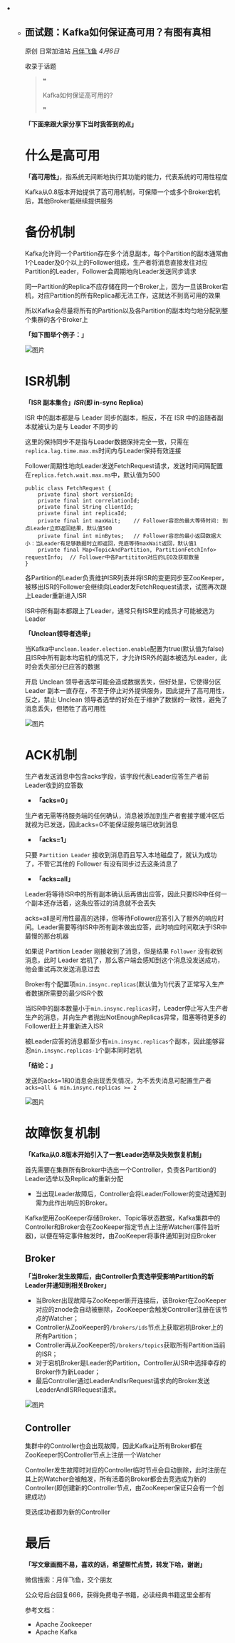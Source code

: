 - - ## 面试题：Kafka如何保证高可用？有图有真相

    原创 日常加油站 [月伴飞鱼](javascript:void(0);) *4月6日*

    收录于话题
    > ❝
    >
    > Kafka如何保证高可用的?
    >
    > ❞

    **「下面来跟大家分享下当时我答到的点」**

    # 什么是高可用

    **「高可用性」**，指系统无间断地执行其功能的能力，代表系统的可用性程度

    Kafka从0.8版本开始提供了高可用机制，可保障一个或多个Broker宕机后，其他Broker能继续提供服务

    # 备份机制

    Kafka允许同一个Partition存在多个消息副本，每个Partition的副本通常由1个Leader及0个以上的Follower组成，生产者将消息直接发往对应Partition的Leader，Follower会周期地向Leader发送同步请求

    同一Partition的Replica不应存储在同一个Broker上，因为一旦该Broker宕机，对应Partition的所有Replica都无法工作，这就达不到高可用的效果

    所以Kafka会尽量将所有的Partition以及各Partition的副本均匀地分配到整个集群的各个Broker上

    **「如下图举个例子：」**

    ![图片](https://mmbiz.qpic.cn/mmbiz_png/hC3oNAJqSRxPRzrRVRibibiagnX6xp0sTLBhs2y55QS4ryOULLTJARLFxibpiac2MkibYwlzb2CQ0kpSCVhJ7BLXEBgw/640?wx_fmt=png&tp=webp&wxfrom=5&wx_lazy=1&wx_co=1)

    # ISR机制
    **「ISR 副本集合」*ISR*(即 in-sync Replica)**

    ISR 中的副本都是与 Leader 同步的副本，相反，不在 ISR 中的追随者副本就被认为是与 Leader 不同步的

    这里的保持同步不是指与Leader数据保持完全一致，只需在`replica.lag.time.max.ms`时间内与Leader保持有效连接

    Follower周期性地向Leader发送FetchRequest请求，发送时间间隔配置在`replica.fetch.wait.max.ms`中，默认值为500

    ```
    public class FetchRequest {
        private final short versionId;
        private final int correlationId;
        private final String clientId;
        private final int replicaId;
        private final int maxWait;    // Follower容忍的最大等待时间: 到点Leader立即返回结果，默认值500
        private final int minBytes;   // Follower容忍的最小返回数据大小：当Leader有足够数据时立即返回，兜底等待maxWait返回，默认值1
        private final Map<TopicAndPartition, PartitionFetchInfo> requestInfo;  // Follower中各Partititon对应的LEO及获取数量
    }
    ```

    各Partition的Leader负责维护ISR列表并将ISR的变更同步至ZooKeeper，被移出ISR的Follower会继续向Leader发FetchRequest请求，试图再次跟上Leader重新进入ISR

    ISR中所有副本都跟上了Leader，通常只有ISR里的成员才可能被选为Leader

    **「Unclean领导者选举」**

    当Kafka中`unclean.leader.election.enable`配置为true(默认值为false)且ISR中所有副本均宕机的情况下，才允许ISR外的副本被选为Leader，此时会丢失部分已应答的数据

    开启 Unclean 领导者选举可能会造成数据丢失，但好处是，它使得分区 Leader 副本一直存在，不至于停止对外提供服务，因此提升了高可用性，反之，禁止 Unclean 领导者选举的好处在于维护了数据的一致性，避免了消息丢失，但牺牲了高可用性

    ![图片](https://mmbiz.qpic.cn/mmbiz_png/hC3oNAJqSRxPRzrRVRibibiagnX6xp0sTLBdoPwg0TGpibXe9t1O9HkEATy1KkJ5tGu3JCLM3lBgm6PlGVO1ypsCicw/640?wx_fmt=png&tp=webp&wxfrom=5&wx_lazy=1&wx_co=1)

    # ACK机制

    生产者发送消息中包含acks字段，该字段代表Leader应答生产者前Leader收到的应答数

    - **「acks=0」**

    生产者无需等待服务端的任何确认，消息被添加到生产者套接字缓冲区后就视为已发送，因此acks=0不能保证服务端已收到消息

    - **「acks=1」**

    只要 `Partition Leader` 接收到消息而且写入本地磁盘了，就认为成功了，不管它其他的 Follower 有没有同步过去这条消息了

    - **「acks=all」**

    Leader将等待ISR中的所有副本确认后再做出应答，因此只要ISR中任何一个副本还存活着，这条应答过的消息就不会丢失

    acks=all是可用性最高的选择，但等待Follower应答引入了额外的响应时间。Leader需要等待ISR中所有副本做出应答，此时响应时间取决于ISR中最慢的那台机器

    如果说 Partition Leader 刚接收到了消息，但是结果 `Follower` 没有收到消息，此时 Leader 宕机了，那么客户端会感知到这个消息没发送成功，他会重试再次发送消息过去

    Broker有个配置项`min.insync.replicas`(默认值为1)代表了正常写入生产者数据所需要的最少ISR个数

    当ISR中的副本数量小于`min.insync.replicas`时，Leader停止写入生产者生产的消息，并向生产者抛出NotEnoughReplicas异常，阻塞等待更多的Follower赶上并重新进入ISR

    被Leader应答的消息都至少有`min.insync.replicas`个副本，因此能够容忍`min.insync.replicas-1`个副本同时宕机

    **「结论：」**

    发送的acks=1和0消息会出现丢失情况，为不丢失消息可配置生产者`acks=all & min.insync.replicas >= 2`

    ![图片](https://mmbiz.qpic.cn/mmbiz_png/hC3oNAJqSRxPRzrRVRibibiagnX6xp0sTLB3eMvcEQBFq7gyQmZy1bl3VwM4U58vBUibV1wKNXbf3RqtfDc5j4OPCQ/640?wx_fmt=png&tp=webp&wxfrom=5&wx_lazy=1&wx_co=1&retryload=1)

    # 故障恢复机制

    **「Kafka从0.8版本开始引入了一套Leader选举及失败恢复机制」**

    首先需要在集群所有Broker中选出一个Controller，负责各Partition的Leader选举以及Replica的重新分配

    - 当出现Leader故障后，Controller会将Leader/Follower的变动通知到需为此作出响应的Broker。

    Kafka使用ZooKeeper存储Broker、Topic等状态数据，Kafka集群中的Controller和Broker会在ZooKeeper指定节点上注册Watcher(事件监听器)，以便在特定事件触发时，由ZooKeeper将事件通知到对应Broker

    ## Broker

    **「当Broker发生故障后，由Controller负责选举受影响Partition的新Leader并通知到相关Broker」**

    - 当Broker出现故障与ZooKeeper断开连接后，该Broker在ZooKeeper对应的znode会自动被删除，ZooKeeper会触发Controller注册在该节点的Watcher；
    - Controller从ZooKeeper的`/brokers/ids`节点上获取宕机Broker上的所有Partition；
    - Controller再从ZooKeeper的`/brokers/topics`获取所有Partition当前的ISR；
    - 对于宕机Broker是Leader的Partition，Controller从ISR中选择幸存的Broker作为新Leader；
    - 最后Controller通过LeaderAndIsrRequest请求向的Broker发送LeaderAndISRRequest请求。

    ![图片](https://mmbiz.qpic.cn/mmbiz_png/hC3oNAJqSRxPRzrRVRibibiagnX6xp0sTLBZUS9KkuY0wLWNldGsOBp0XZMq7WFRmwgmSKOW04tXyiav1rYqHiaCF6A/640?wx_fmt=png&tp=webp&wxfrom=5&wx_lazy=1&wx_co=1)

    ## Controller

    集群中的Controller也会出现故障，因此Kafka让所有Broker都在ZooKeeper的Controller节点上注册一个Watcher

    Controller发生故障时对应的Controller临时节点会自动删除，此时注册在其上的Watcher会被触发，所有活着的Broker都会去竞选成为新的Controller(即创建新的Controller节点，由ZooKeeper保证只会有一个创建成功)

    竞选成功者即为新的Controller

    # 最后

    **「写文章画图不易，喜欢的话，希望帮忙点赞，转发下哈，谢谢」**

    微信搜索：月伴飞鱼，交个朋友

    公众号后台回复666，获得免费电子书籍，必读经典书籍这里全都有

    参考文档：

    - Apache Zookeeper
    - Apache Kafka